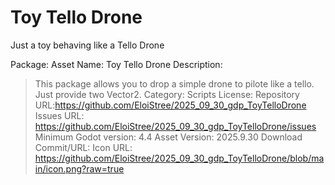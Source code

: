 # Toy Tello Drone
Just a toy behaving like a Tello Drone


Package:
Asset Name: Toy Tello Drone
Description:
> This package allows you to drop a simple drone to pilote like a tello. Just provide two Vector2.
Category: Scripts
License:
Repository URL:https://github.com/EloiStree/2025_09_30_gdp_ToyTelloDrone
Issues URL: https://github.com/EloiStree/2025_09_30_gdp_ToyTelloDrone/issues
Minimum Godot version: 4.4 
Asset Version: 2025.9.30
Download Commit/URL:
Icon URL: https://github.com/EloiStree/2025_09_30_gdp_ToyTelloDrone/blob/main/icon.png?raw=true
